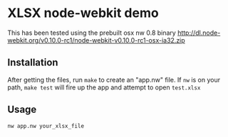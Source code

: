 # XLSX node-webkit demo

This has been tested using the prebuilt osx nw 0.8 binary <http://dl.node-webkit.org/v0.10.0-rc1/node-webkit-v0.10.0-rc1-osx-ia32.zip>

## Installation

After getting the files, run `make` to create an "app.nw" file.  If `nw` is on your path, `make test` will fire up the app and attempt to open `test.xlsx`

## Usage

    nw app.nw your_xlsx_file
